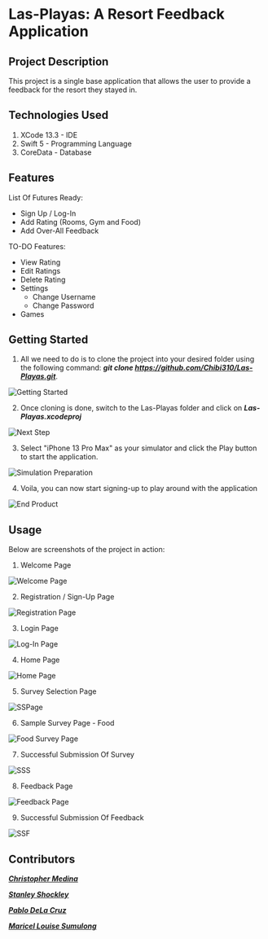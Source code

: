 # Las-Playas: A Resort Feedback Application

## Project Description

This project is a single base application that allows the user to provide a feedback for the resort they stayed in.

## Technologies Used

1. XCode 13.3 - IDE
2. Swift 5 - Programming Language
3. CoreData - Database

## Features

List Of Futures Ready:

* Sign Up / Log-In
* Add Rating (Rooms, Gym and Food)
* Add Over-All Feedback

TO-DO Features:

* View Rating
* Edit Ratings
* Delete Rating
* Settings
	* Change Username
	* Change Password
* Games

## Getting Started

1. All we need to do is to clone the project into your desired folder using the following command: ***git clone https://github.com/Chibi310/Las-Playas.git***.

![Getting Started](images/Installation.png)

2. Once cloning is done, switch to the Las-Playas folder and click on ***Las-Playas.xcodeproj***

![Next Step](images/Step2.png)

3. Select "iPhone 13 Pro Max" as your simulator and click the Play button to start the application.

![Simulation Preparation](images/Simulation.png)

4. Voila, you can now start signing-up to play around with the application

![End Product](images/endProduct.png)

## Usage

Below are screenshots of the project in action:

1. Welcome Page

![Welcome Page](images/WelcomePage.png)

2. Registration / Sign-Up Page

![Registration Page](images/Registration2.png)

3. Login Page

![Log-In Page](images/Login.png)

4. Home Page

![Home Page](images/HomePage.png)

5. Survey Selection Page

![SSPage](images/SurveySelection.png)

6. Sample Survey Page - Food

![Food Survey Page](images/FoodSurvey.png)

7. Successful Submission Of Survey

![SSS](images/1.png)

8. Feedback Page

![Feedback Page](images/Feedback.png)

9. Successful Submission Of Feedback

![SSF](images/2.png)

## Contributors

<a href="https://github.com/Chibi310" title="Hobbit lifestyles">***Christopher Medina***</a>

<a href="https://github.com/scshockley03" title="Hobbit lifestyles">***Stanley Shockley***</a>

<a href="https://github.com/PabloDeLaCruz1" title="Hobbit lifestyles">***Pablo DeLa Cruz***</a>

<a href="https://github.com/azhelle16" title="Hobbit lifestyles">***Maricel Louise Sumulong***</a>



